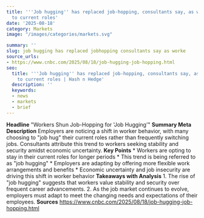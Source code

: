 ```yaml
---
title: '''Job hugging'' has replaced job-hopping, consultants say, as workers cling
  to current roles'
date: '2025-08-18'
category: Marketsimage: "/images/categories/markets.svg"

summary: ''
slug: job hugging has replaced jobhopping consultants say as worke
source_urls:
- https://www.cnbc.com/2025/08/18/job-hugging-job-hopping.html
seo:
  title: '''Job hugging'' has replaced job-hopping, consultants say, as workers cling
    to current roles | Hash n Hedge'
  description: ''
  keywords:
  - news
  - markets
  - brief
---
```


**Headline** "Workers Shun Job-Hopping for 'Job Hugging'"  **Summary Meta Description** Employers are noticing a shift in worker behavior, with many choosing to "job hug" their current roles rather than frequently switching jobs. Consultants attribute this trend to workers seeking stability and security amidst economic uncertainty.  **Key Points**  * Workers are opting to stay in their current roles for longer periods * This trend is being referred to as "job hugging" * Employers are adapting by offering more flexible work arrangements and benefits * Economic uncertainty and job insecurity are driving this shift in worker behavior  **Takeaways with Analysis**  1. The rise of "job hugging" suggests that workers value stability and security over frequent career advancements. 2. As the job market continues to evolve, employers must adapt to meet the changing needs and expectations of their employees.  **Sources** https://www.cnbc.com/2025/08/18/job-hugging-job-hopping.html 
